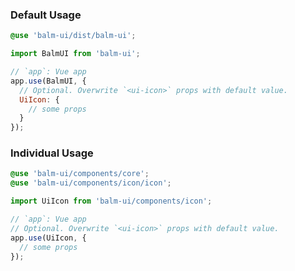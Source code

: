 ### Default Usage

```scss
@use 'balm-ui/dist/balm-ui';
```

```js
import BalmUI from 'balm-ui';

// `app`: Vue app
app.use(BalmUI, {
  // Optional. Overwrite `<ui-icon>` props with default value.
  UiIcon: {
    // some props
  }
});
```

### Individual Usage

```scss
@use 'balm-ui/components/core';
@use 'balm-ui/components/icon/icon';
```

```js
import UiIcon from 'balm-ui/components/icon';

// `app`: Vue app
// Optional. Overwrite `<ui-icon>` props with default value.
app.use(UiIcon, {
  // some props
});
```
